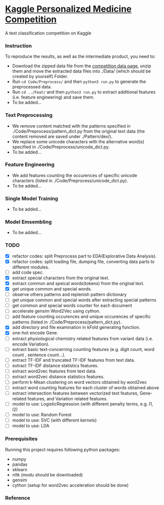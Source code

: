 # [Kaggle Personalized Medicine Competition][a]

A text classification competition on Kaggle

### Instruction

To reproduce the results, as well as the intermediate product, you need to:

* Download the zipped data file from the [competition data page][b], unzip them and move the extracted data files into ./Data/ (which should be created by yourself) Folder.
* Run `cd Code/Preprocess/` and then `python3 run.py` to generate the preprocessed data.
* Run `cd ../Feat/` and then `python3 run.py` to extract additional features (i.e. feature engineering) and save them.
* To be added...

### Text Preprocessing

* We remove content matched with the patterns specified in ./Code/Preprocess/pattern_dict.py from the original text data (the content removed are saved under ./Pattern/dev/).
* We replace some unicode characters with the alternative word(s) specified in ./Code/Preprocess/unicode_dict.py.
* To be added...

### Feature Engineering

* We add features counting the occurences of specific unicode characters (listed in ./Code/Preprocess/unicode_dict.py).
* To be added...

### Single Model Training

* To be added...

### Model Emsembling

* To be added...

### TODO

- [x] refactor codes: split Preprocess part to EDA(Explorative Data Analysis).
- [x] refactor codes: split loading file, dumping file, converting data parts to different modules.
- [ ] add code spec.
- [x] extract special characters from the original text.
- [x] extract common and speical words(tokens) from the original text.
- [x] get unique common and special words.
- [ ] observe others patterns and replenish pattern dictionary
- [ ] get unique common and special words after extracting special patterns
- [ ] get common and special words counter for each document
- [ ] accelerate gensim Word2Vec using cython.
- [ ] add feature counting occurences and unique occurences of specific patterns (listed in ./Code/Preprocess/pattern_dict.py).
- [x] add directory and file examination in kFold generating function.
- [x] one-hot encode Gene.
- [ ] extract physiological chemistry related features from variant data (i.e. encode Variation).
- [ ] extract basic text-concerning counting features (e.g. digit count, word count , sentence count...).
- [ ] extract TF-IDF and truncated TF-IDF features from text data.
- [ ] extract TF-IDF distance statistics features.
- [ ] extract word2vec features from text data.
- [ ] extract word2vec distance statistics features.
- [ ] perform k-Mean clustering on word vectors obtained by word2vec
 -[ ] extract word counting features for each cluster of words obtained above 
- [ ] extract intersection features between vectorized text features, Gene-related features, and Variation related features.
- [ ] model to use: LogisticRegression (with different penalty terms, e.g. l1, l2)
- [ ] model to use: Random Forest
- [ ] model to use: SVC (with different kernels)
- [ ] model to use: LDA

### Prerequisites

Running this project requires following python packages:
* numpy
* pandas
* sklearn
* nltk (modu should be downloaded)
* gensim
* cython (setup for word2vec acceleration should be done)

### Reference

[a]:https://www.kaggle.com/c/msk-redefining-cancer-treatment
[b]:https://www.kaggle.com/c/msk-redefining-cancer-treatment/data
